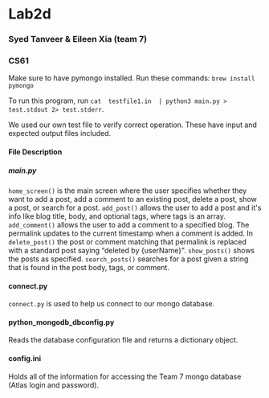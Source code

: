 # Lab2d
### Syed Tanveer & Eileen Xia (team 7)
### CS61

Make sure to have pymongo installed. Run these commands:
`brew install pymongo`

To run this program, run `cat  testfile1.in  | python3 main.py > test.stdout 2> test.stderr`.

We used our own test file to verify correct operation.
These have input and expected output files included.

#### File Description

##### main.py

`home_screen()` is the main screen where the user specifies whether they want to add a post, add a comment to an existing post, delete a post, show a post, or search for a post.
`add_post()` allows the user to add a post and it's info like blog title, body, and optional tags, where tags is an array.
`add_comment()` allows the user to add a comment to a specified blog. The permalink updates to the current timestamp when a comment is added.
In `delete_post()` the post or comment matching that permalink is replaced with a standard post saying “deleted by {userName}".
`show_posts()` shows the posts as specified.
`search_posts()` searches for a post given a string that is found in the post body, tags, or comment.

#### connect.py
`connect.py` is used to help us connect to our mongo database.

#### python_mongodb_dbconfig.py
Reads the database configuration file and returns a dictionary object.

#### config.ini
Holds all of the information for accessing the Team 7 mongo database (Atlas login and password).
